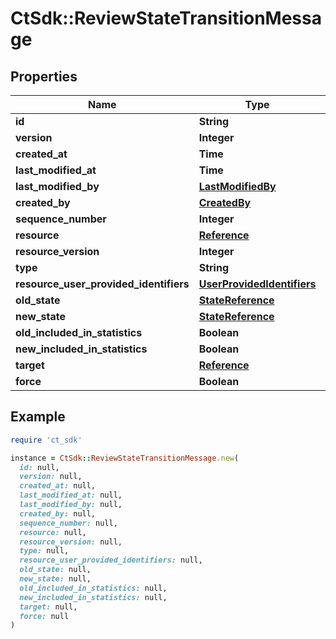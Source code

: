 # CtSdk::ReviewStateTransitionMessage

## Properties

| Name | Type | Description | Notes |
| ---- | ---- | ----------- | ----- |
| **id** | **String** |  |  |
| **version** | **Integer** |  |  |
| **created_at** | **Time** |  |  |
| **last_modified_at** | **Time** |  |  |
| **last_modified_by** | [**LastModifiedBy**](LastModifiedBy.md) |  | [optional] |
| **created_by** | [**CreatedBy**](CreatedBy.md) |  | [optional] |
| **sequence_number** | **Integer** |  | [optional] |
| **resource** | [**Reference**](Reference.md) |  | [optional] |
| **resource_version** | **Integer** |  | [optional] |
| **type** | **String** |  | [optional] |
| **resource_user_provided_identifiers** | [**UserProvidedIdentifiers**](UserProvidedIdentifiers.md) |  | [optional] |
| **old_state** | [**StateReference**](StateReference.md) |  | [optional] |
| **new_state** | [**StateReference**](StateReference.md) |  | [optional] |
| **old_included_in_statistics** | **Boolean** |  | [optional] |
| **new_included_in_statistics** | **Boolean** |  | [optional] |
| **target** | [**Reference**](Reference.md) |  | [optional] |
| **force** | **Boolean** |  | [optional] |

## Example

```ruby
require 'ct_sdk'

instance = CtSdk::ReviewStateTransitionMessage.new(
  id: null,
  version: null,
  created_at: null,
  last_modified_at: null,
  last_modified_by: null,
  created_by: null,
  sequence_number: null,
  resource: null,
  resource_version: null,
  type: null,
  resource_user_provided_identifiers: null,
  old_state: null,
  new_state: null,
  old_included_in_statistics: null,
  new_included_in_statistics: null,
  target: null,
  force: null
)
```

